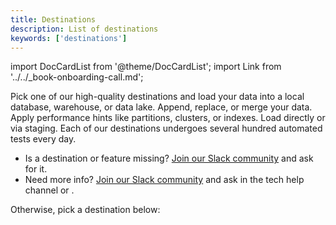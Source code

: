 ```yaml
---
title: Destinations
description: List of destinations
keywords: ['destinations']
---
```

import DocCardList from '@theme/DocCardList';
import Link from '../../_book-onboarding-call.md';

Pick one of our high-quality destinations and load your data into a local database, warehouse, or data lake. Append, replace, or merge your data. Apply performance hints like partitions, clusters, or indexes. Load directly or via staging. Each of our destinations undergoes several hundred automated tests every day.

* Is a destination or feature missing? [Join our Slack community](https://dlthub.com/community) and ask for it.
* Need more info? [Join our Slack community](https://dlthub.com/community) and ask in the tech help channel or <Link/>.

Otherwise, pick a destination below:

<DocCardList />

